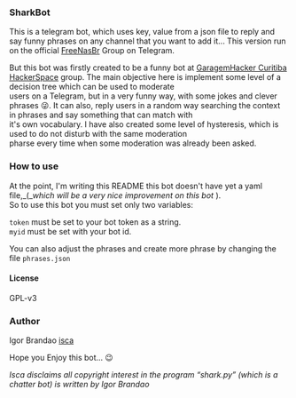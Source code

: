 ### SharkBot
  
This is a telegram bot, which uses key, value from a json file to reply and say funny phrases on any channel that
you want to add it...
This version run on the official [FreeNasBr](https://t.me/freenasbr) Group on Telegram.

But this bot was firstly created to be a funny bot at [GaragemHacker Curitiba HackerSpace](http://garagemhacker.org) group.
The main objective here is implement some level of a decision tree which can be used to moderate  
users on a Telegram, but in a very funny way, with some jokes and clever phrases :stuck_out_tongue_winking_eye:. It can also,
reply users in a random way searching the context in phrases and say something that can match with  
it's own vocabulary.
I have also created some level of hysteresis, which is used to do not disturb with the same moderation  
pharse every time when some moderation was already been asked.  
  
### How to use
  
At the point, I'm writing this README this bot doesn't have yet a yaml file,_(__which will be a very nice improvement on this bot_ ).  
So to use this bot you must set only two variables:  
  
`token` must be set to your bot token as a string.  
`myid` must be set with your bot id.  
  
You can also adjust the phrases and create more phrase by changing the file `phrases.json`  

#### License  
GPL-v3  

### Author  
  
Igor Brandao [isca](isca.space)  
  
Hope you Enjoy this bot... :wink:  

_Isca disclaims all copyright interest in the program “shark.py” (which is a chatter bot) is written by Igor Brandao_  
  
